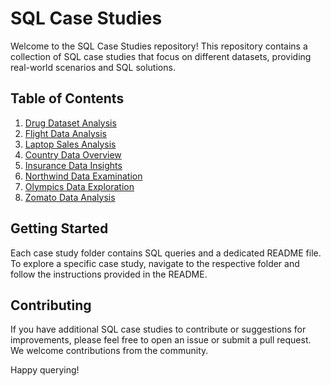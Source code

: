 # SQL Case Studies

Welcome to the SQL Case Studies repository! This repository contains a collection of SQL case studies that focus on different datasets, providing real-world scenarios and SQL solutions.

## Table of Contents

1. [Drug Dataset Analysis](#drug-dataset-analysis)
2. [Flight Data Analysis](#flight-data-analysis)
3. [Laptop Sales Analysis](#laptop-sales-analysis)
4. [Country Data Overview](#country-data-overview)
5. [Insurance Data Insights](#insurance-data-insights)
6. [Northwind Data Examination](#northwind-data-examination)
7. [Olympics Data Exploration](#olympics-data-exploration)
8. [Zomato Data Analysis](#zomato-data-analysis)
## Getting Started

Each case study folder contains SQL queries and a dedicated README file. To explore a specific case study, navigate to the respective folder and follow the instructions provided in the README.

## Contributing

If you have additional SQL case studies to contribute or suggestions for improvements, please feel free to open an issue or submit a pull request. We welcome contributions from the community.

Happy querying!
